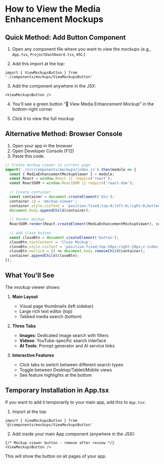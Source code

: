 # How to View the Media Enhancement Mockups

## Quick Method: Add Button Component

1. Open any component file where you want to view the mockups (e.g., `App.tsx`, `ProjectDashboard.tsx`, etc.)

2. Add this import at the top:
```tsx
import { ViewMockupsButton } from './components/mockups/ViewMockupsButton'
```

3. Add the component anywhere in the JSX:
```tsx
<ViewMockupsButton />
```

4. You'll see a green button "🎨 View Media Enhancement Mockup" in the bottom-right corner

5. Click it to view the full mockup

## Alternative Method: Browser Console

1. Open your app in the browser
2. Open Developer Console (F12)
3. Paste this code:

```javascript
// Create mockup viewer in current page
import('./src/components/mockups/index.js').then(module => {
  const { MediaEnhancementMockupViewer } = module;
  const React = window.React || require('react');
  const ReactDOM = window.ReactDOM || require('react-dom');
  
  // Create container
  const container = document.createElement('div');
  container.id = 'mockup-viewer';
  container.style.cssText = 'position:fixed;top:0;left:0;right:0;bottom:0;z-index:9999;background:#0a0e27;overflow:auto';
  document.body.appendChild(container);
  
  // Render mockup
  ReactDOM.render(React.createElement(MediaEnhancementMockupViewer), container);
  
  // Add close button
  const closeBtn = document.createElement('button');
  closeBtn.textContent = 'Close Mockup';
  closeBtn.style.cssText = 'position:fixed;top:20px;right:20px;z-index:10000;padding:10px 20px;background:#475569;color:white;border:none;border-radius:6px;cursor:pointer';
  closeBtn.onclick = () => document.body.removeChild(container);
  container.appendChild(closeBtn);
});
```

## What You'll See

The mockup viewer shows:

1. **Main Layout**
   - Visual page thumbnails (left sidebar)
   - Large rich text editor (top)
   - Tabbed media search (bottom)

2. **Three Tabs**
   - **Images**: Dedicated image search with filters
   - **Videos**: YouTube-specific search interface
   - **AI Tools**: Prompt generator and AI service links

3. **Interactive Features**
   - Click tabs to switch between different search types
   - Toggle between Desktop/Tablet/Mobile views
   - See feature highlights at the bottom

## Temporary Installation in App.tsx

If you want to add it temporarily to your main app, add this to `App.tsx`:

1. Import at the top:
```tsx
import { ViewMockupsButton } from '@/components/mockups/ViewMockupsButton'
```

2. Add inside your main App component (anywhere in the JSX):
```tsx
{/* Mockup viewer button - remove after review */}
<ViewMockupsButton />
```

This will show the button on all pages of your app.